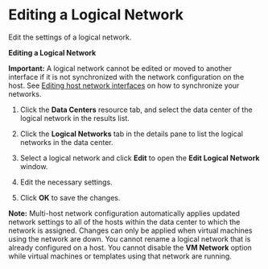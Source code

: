 # Editing a Logical Network

Edit the settings of a logical network.

**Editing a Logical Network**

**Important:** A logical network cannot be edited or moved to another interface if it is not synchronized with the network configuration on the host. See [Editing host network interfaces](Editing_host_network_interfaces) on how to synchronize your networks.

1. Click the **Data Centers** resource tab, and select the data center of the logical network in the results list.

2. Click the **Logical Networks** tab in the details pane to list the logical networks in the data center.

3. Select a logical network and click **Edit** to open the **Edit Logical Network** window.

4. Edit the necessary settings.

5. Click **OK** to save the changes.

**Note:** Multi-host network configuration automatically applies updated network settings to all of the hosts within the data center to which the network is assigned. Changes can only be applied when virtual machines using the network are down. You cannot rename a logical network that is already configured on a host. You cannot disable the **VM Network** option while virtual machines or templates using that network are running.
